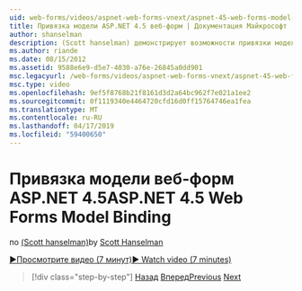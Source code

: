```yaml
---
uid: web-forms/videos/aspnet-web-forms-vnext/aspnet-45-web-forms-model-binding
title: Привязка модели ASP.NET 4.5 веб-форм | Документация Майкрософт
author: shanselman
description: (Scott hanselman) демонстрирует возможности привязки модели в ASP.NET 4.5
ms.author: riande
ms.date: 08/15/2012
ms.assetid: 9588e6e9-d5e7-4030-a76e-26845a0dd901
msc.legacyurl: /web-forms/videos/aspnet-web-forms-vnext/aspnet-45-web-forms-model-binding
msc.type: video
ms.openlocfilehash: 9ef5f8768b21f8161d3d2a64bc962f7e021a1ee2
ms.sourcegitcommit: 0f1119340e4464720cfd16d0ff15764746ea1fea
ms.translationtype: MT
ms.contentlocale: ru-RU
ms.lasthandoff: 04/17/2019
ms.locfileid: "59400650"
---
```

# <a name="aspnet-45-web-forms-model-binding"></a><span data-ttu-id="8531a-103">Привязка модели веб-форм ASP.NET 4.5</span><span class="sxs-lookup"><span data-stu-id="8531a-103">ASP.NET 4.5 Web Forms Model Binding</span></span>

<span data-ttu-id="8531a-104">по [(Scott hanselman)](https://github.com/shanselman)</span><span class="sxs-lookup"><span data-stu-id="8531a-104">by [Scott Hanselman](https://github.com/shanselman)</span></span>

[<span data-ttu-id="8531a-105">&#9654;Просмотрите видео (7 минут)</span><span class="sxs-lookup"><span data-stu-id="8531a-105">&#9654; Watch video (7 minutes)</span></span>](https://channel9.msdn.com/Blogs/ASP-NET-Site-Videos/aspnet-45-web-forms-model-binding)

> [!div class="step-by-step"]
> <span data-ttu-id="8531a-106">[Назад](aspnet-vnext-videos-model-binding-part-3-updating.md)
> [Вперед](aspnet-45-web-forms-strong-typed-data-controls.md)</span><span class="sxs-lookup"><span data-stu-id="8531a-106">[Previous](aspnet-vnext-videos-model-binding-part-3-updating.md)
[Next](aspnet-45-web-forms-strong-typed-data-controls.md)</span></span>
